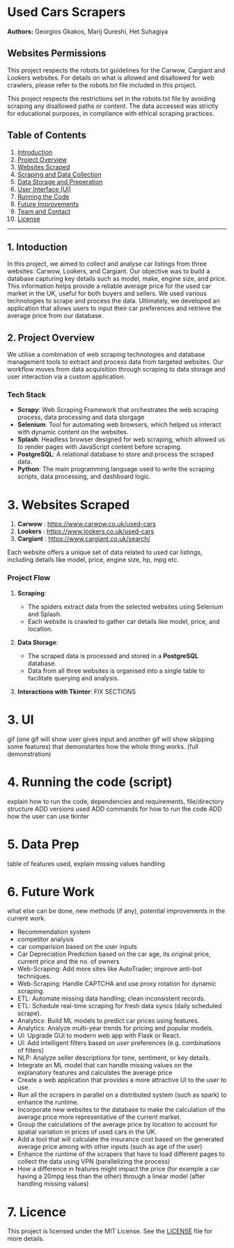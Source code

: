 # Used Cars Scrapers
**Authors:**   Georgios Gkakos, Marij Qureshi, Het Suhagiya

## Websites Permissions

This project respects the robots.txt guidelines for the Carwow, Cargiant and Lookers websites. For details on what is allowed and disallowed for web crawlers, please refer to the robots.txt file included in this project.

This project respects the restrictions set in the robots.txt file by avoiding scraping any disallowed paths or content. The data accessed was strictly for educational purposes, in compliance with ethical scraping practices.

## Table of Contents

1. [Introduction](#Introduction)  
2. [Project Overview](#project-overview)  
3. [Websites Scraped](#websites-scraped)  
4. [Scraping and Data Collection](#scraping-and-data-collection)  
5. [Data Storage and Preperation](#data-storage-and-management)  
6. [User Interface (UI)](#user-interface-(ui))  
7. [Running the Code](#running-the-code)  
8. [Future Improvements](#future-improvements)  
9. [Team and Contact](#team-and-contact)
10. [License](#license)

---

## 1. Intoduction

In this project, we aimed to collect and analyse car listings from three websites: Carwow, Lookers, and Cargiant. Our objective was to build a database capturing key details such as model, make, engine size, and price. This information helps provide a reliable average price for the used car market in the UK, useful for both buyers and sellers. We used various technologies to scrape and process the data. Ultimately, we developed an application that allows users to input their car preferences and retrieve the average price from our database.

## 2. Project Overview

We utilise a combination of web scraping technologies and database management tools to extract and process data from targeted websites. Our workflow moves from data acquisition through scraping to data storage and user interaction via a custom application.

### Tech Stack

- **Scrapy**: Web Scraping Framework that orchestrates the web scraping process, data processing and data storgage
- **Selenium**: Tool for automating web browsers, which helped us interact with dynamic content on the websites.
- **Splash**: Headless browser designed for web scraping, which allowed us to render pages with JavaScript content before scraping.
- **PostgreSQL**: A relational database to store and process the scraped data.
- **Python**: The main programming language used to write the scraping scripts, data processing, and dashboard logic.

# 3. Websites Scraped

1. **Carwow** : https://www.carwow.co.uk/used-cars
2. **Lookers** : https://www.lookers.co.uk/used-cars
3. **Cargiant** : https://www.cargiant.co.uk/search/

Each website offers a unique set of data related to used car listings, including details like model, price, engine size, hp, mpg etc.

### Project Flow

1. **Scraping**: 
   - The spiders extract data from the selected websites using Selenium and Splash.
   - Each website is crawled to gather car details like model, price, and location.

2. **Data Storage**:
   - The scraped data is processed and stored in a **PostgreSQL** database.
   - Data from all three websites is organised into a single table to facilitate querying and analysis.

3. **Interactions with Tkinter**: FIX SECTIONS

# 3. UI
gif (one gif will show user gives input and another gif will show skipping some features) that demonstartes how the whole thing works. (full demonstration)



# 4. Running the code (script)
explain how to run the code, dependencies and requirements, file/directory structure
ADD versions used 
ADD commands for how to run the code
ADD how the user can use tkinter





# 5. Data Prep
table of features used, explain missing values handling 

# 6. Future Work
what else can be done, new methods (if any), potential improvements in the current work.

- Recommendation system
- competitor analysis
- car comparision based on the user inputs
- Car Depreciation Prediction based on the car age, its original price, current price and the no. of owners
- Web-Scraping: Add more sites like AutoTrader; improve anti-bot techniques.
- Web-Scraping: Handle CAPTCHA and use proxy rotation for dynamic scraping.
- ETL: Automate missing data handling; clean inconsistent records.
- ETL: Schedule real-time scraping for fresh data syncs (daily scheduled scrape).
- Analytics: Build ML models to predict car prices using features.
- Analytics: Analyze multi-year trends for pricing and popular models.
- UI: Upgrade GUI to modern web app with Flask or React.
- UI: Add intelligent filters based on user preferences (e.g. combinations of filters)
- NLP: Analyze seller descriptions for tone, sentiment, or key details.
- ⁠Integrate an ML model that can handle missing values on the explanatory features and calculates the average price
- ⁠Create a web application that provides a more attractive UI to the user to use.
- ⁠Run all the scrapers in parallel on a distributed system (such as spark) to enhance the runtime.
- ⁠Incorporate new websites to the database to make the calculation of the average price more representative of the current market.
- ⁠Group the calculations of the average price by location to account for spatial variation in prices of used cars in the UK.
- ⁠Add a tool that will calculate the insurance cost based on the generated average price among with other inputs (such as age of the user)
- ⁠Enhance the runtime of the scrapers that have to load different pages to collect the data using VPN (parallelizing the process)
- ⁠How a difference in features might impact the price (for example a car having a 20mpg less than the other) through a linear model (after handling missing values)

# 7. Licence
This project is licensed under the MIT License. See the [LICENSE](License) file for more details.

